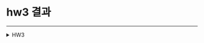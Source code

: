 

# hw3 결과
---------
<details>
  <summary>HW3</summary>
  - create & read & update & delete(2번 삭제)
  <br />
  <img width="1333" alt="image" src="https://github.com/2nd-PARD-SERVER-PART/Server-juhyun/assets/109461985/4bfbc46a-6e08-4357-aa92-ddce97c031bf">
  <img width="1333" alt="image" src="https://github.com/2nd-PARD-SERVER-PART/Server-juhyun/assets/109461985/038c77d2-f914-440b-b7ea-3b914a13f4fa">
  <img width="1333" alt="image" src="https://github.com/2nd-PARD-SERVER-PART/Server-juhyun/assets/109461985/24f8b1e6-2b22-4eea-8752-c2e36c62a989">

  <br />
  - 등록한 순서로 조회
  <br />
  <img width="1333" alt="image" src="https://github.com/2nd-PARD-SERVER-PART/Server-juhyun/assets/109461985/37adcb08-8798-4e55-bad7-bc2be44f49b5">
  <br />
  - 일정가격 아래로 조회
  <br />
  <img width="1333" alt="image" src="https://github.com/2nd-PARD-SERVER-PART/Server-juhyun/assets/109461985/03c2b225-7629-48d3-b7c9-46865d94790d">
  <br />
  - keyword로 찾기
  <br />
  <img width="1333" alt="image" src="https://github.com/2nd-PARD-SERVER-PART/Server-juhyun/assets/109461985/b8be5346-9d7f-46ec-a71a-a4ddac561759">
  <br />
  
</details>

